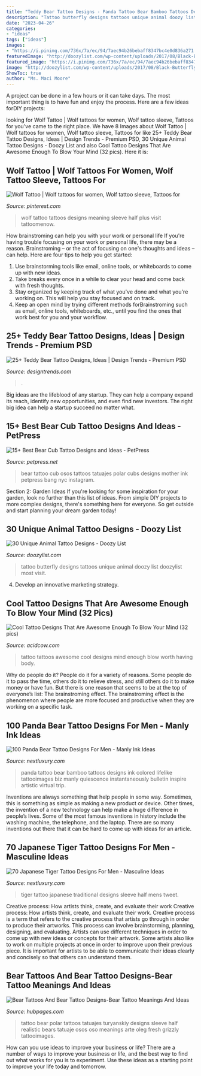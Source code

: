 ```yaml
---
title: "Teddy Bear Tattoo Designs - Panda Tattoo Bear Bamboo Tattoos Designs Ink Colored Lifelike Tattooimages Biz Manly Quiescence Instantaneously Bulletin Inspire Artistic Virtual Trip"
description: "Tattoo butterfly designs tattoos unique animal doozy list doozylist most visit"
date: "2023-04-26"
categories:
- "ideas"
tags: ["ideas"]
images:
- "https://i.pinimg.com/736x/7a/ec/94/7aec94b26bebaff8347bc4e0d836a271.jpg"
featuredImage: "http://doozylist.com/wp-content/uploads/2017/08/Black-Butterfly-Tattoo.jpg"
featured_image: "https://i.pinimg.com/736x/7a/ec/94/7aec94b26bebaff8347bc4e0d836a271.jpg"
image: "http://doozylist.com/wp-content/uploads/2017/08/Black-Butterfly-Tattoo.jpg"
ShowToc: true
author: "Ms. Maci Moore"
---
```



A project can be done in a few hours or it can take days. The most important thing is to have fun and enjoy the process. Here are a few ideas forDIY projects: 

	

		
looking for Wolf Tattoo | Wolf tattoos for women, Wolf tattoo sleeve, Tattoos for you've came to the right place. We have 8 Images about Wolf Tattoo | Wolf tattoos for women, Wolf tattoo sleeve, Tattoos for like 25+ Teddy Bear Tattoo Designs, Ideas | Design Trends - Premium PSD, 30 Unique Animal Tattoo Designs - Doozy List and also Cool Tattoo Designs That Are Awesome Enough To Blow Your Mind (32 pics). Here it is:
		
    
## Wolf Tattoo | Wolf Tattoos For Women, Wolf Tattoo Sleeve, Tattoos For

<img loading=lazy src="https://i.pinimg.com/736x/7a/ec/94/7aec94b26bebaff8347bc4e0d836a271.jpg" onerror="this.onerror=null;this.src='https://tse2.mm.bing.net/th?id=OIP.WMwOfJvukrN8nDOyVSI0dwAAAA&amp;pid=15.1';" alt="Wolf Tattoo | Wolf tattoos for women, Wolf tattoo sleeve, Tattoos for">

_Source: pinterest.com_

>wolf tattoo tattoos designs meaning sleeve half plus visit tattoomenow. 

	

How brainstroming can help you with your work or personal life
If you're having trouble focusing on your work or personal life, there may be a reason. Brainstroming – or the act of focusing on one's thoughts and ideas – can help. Here are four tips to help you get started: 
1. Use brainstorming tools like email, online tools, or whiteboards to come up with new ideas. 
2. Take breaks every once in a while to clear your head and come back with fresh thoughts. 
3. Stay organized by keeping track of what you've done and what you're working on. This will help you stay focused and on track. 
4. Keep an open mind by trying different methods forBrainstroming such as email, online tools, whiteboards, etc., until you find the ones that work best for you and your workflow.

    
## 25+ Teddy Bear Tattoo Designs, Ideas | Design Trends - Premium PSD

<img loading=lazy src="https://images.designtrends.com/wp-content/uploads/2016/03/08115248/Small-Teddy-Soldier-Tattoo.jpg" onerror="this.onerror=null;this.src='https://tse2.mm.bing.net/th?id=OIP.Wh4YzBCYO1BqhUsf6m1LCgHaHa&amp;pid=15.1';" alt="25+ Teddy Bear Tattoo Designs, Ideas | Design Trends - Premium PSD">

_Source: designtrends.com_

>. 

	

Big ideas are the lifeblood of any startup. They can help a company expand its reach, identify new opportunities, and even find new investors. The right big idea can help a startup succeed no matter what.

    
## 15+ Best Bear Cub Tattoo Designs And Ideas - PetPress

<img loading=lazy src="https://cdn.petpress.net/wp-content/uploads/2020/05/11233942/bear-cub-tattoo-family.jpg" onerror="this.onerror=null;this.src='https://tse2.mm.bing.net/th?id=OIP.3AQ3ct19EYCJHMBUNCY7CgHaFQ&amp;pid=15.1';" alt="15+ Best Bear Cub Tattoo Designs and Ideas - PetPress">

_Source: petpress.net_

>bear tattoo cub osos tattoos tatuajes polar cubs designs mother ink petpress bang nyc instagram. 

	

Section 2: Garden Ideas
If you're looking for some inspiration for your garden, look no further than this list of ideas. From simple DIY projects to more complex designs, there's something here for everyone. So get outside and start planning your dream garden today!

    
## 30 Unique Animal Tattoo Designs - Doozy List

<img loading=lazy src="http://doozylist.com/wp-content/uploads/2017/08/Black-Butterfly-Tattoo.jpg" onerror="this.onerror=null;this.src='https://tse4.mm.bing.net/th?id=OIP.JiRtpev4xlo6bNeexnkAPQHaK3&amp;pid=15.1';" alt="30 Unique Animal Tattoo Designs - Doozy List">

_Source: doozylist.com_

>tattoo butterfly designs tattoos unique animal doozy list doozylist most visit. 

	

4. Develop an innovative marketing strategy.

    
## Cool Tattoo Designs That Are Awesome Enough To Blow Your Mind (32 Pics)

<img loading=lazy src="https://cdn.acidcow.com/pics/20160504/awesome_tattoo_30.jpg" onerror="this.onerror=null;this.src='https://tse1.mm.bing.net/th?id=OIP.EOQApmmVCK7beoGthc9V1wHaHa&amp;pid=15.1';" alt="Cool Tattoo Designs That Are Awesome Enough To Blow Your Mind (32 pics)">

_Source: acidcow.com_

>tattoo tattoos awesome cool designs mind enough blow worth having body. 

	

Why do people do it?
People do it for a variety of reasons. Some people do it to pass the time, others do it to relieve stress, and still others do it to make money or have fun. But there is one reason that seems to be at the top of everyone’s list: The brainstroming effect. The brainstroming effect is the phenomenon where people are more focused and productive when they are working on a specific task.

    
## 100 Panda Bear Tattoo Designs For Men - Manly Ink Ideas

<img loading=lazy src="http://nextluxury.com/wp-content/uploads/full-body-guys-panda-bear-tattoo.jpg" onerror="this.onerror=null;this.src='https://tse2.mm.bing.net/th?id=OIP.SpUt79Wbw1r2e2LJsXJiCAHaJ4&amp;pid=15.1';" alt="100 Panda Bear Tattoo Designs For Men - Manly Ink Ideas">

_Source: nextluxury.com_

>panda tattoo bear bamboo tattoos designs ink colored lifelike tattooimages biz manly quiescence instantaneously bulletin inspire artistic virtual trip. 

	

Inventions are always something that help people in some way. Sometimes, this is something as simple as making a new product or device. Other times, the invention of a new technology can help make a huge difference in people’s lives. Some of the most famous inventions in history include the washing machine, the telephone, and the laptop. There are so many inventions out there that it can be hard to come up with ideas for an article.

    
## 70 Japanese Tiger Tattoo Designs For Men - Masculine Ideas

<img loading=lazy src="http://nextluxury.com/wp-content/uploads/mens-half-sleeve-japanese-tiger-traditional-tattoo-ideas.jpg" onerror="this.onerror=null;this.src='https://tse1.mm.bing.net/th?id=OIP.X7sPa8DrHSuyvwD3d0liqAAAAA&amp;pid=15.1';" alt="70 Japanese Tiger Tattoo Designs For Men - Masculine Ideas">

_Source: nextluxury.com_

>tiger tattoo japanese traditional designs sleeve half mens tweet. 

	

Creative process: How artists think, create, and evaluate their work
Creative process: How artists think, create, and evaluate their work.
Creative process is a term that refers to the creative process that artists go through in order to produce their artworks. This process can involve brainstorming, planning, designing, and evaluating. Artists can use different techniques in order to come up with new ideas or concepts for their artwork. Some artists also like to work on multiple projects at once in order to improve upon their previous piece. It is important for artists to be able to communicate their ideas clearly and concisely so that others can understand them.

    
## Bear Tattoos And Bear Tattoo Designs-Bear Tattoo Meanings And Ideas

<img loading=lazy src="https://usercontent1.hubstatic.com/6049176.jpg" onerror="this.onerror=null;this.src='https://tse4.mm.bing.net/th?id=OIP.q39o-DuFHBll_c1c2mBDGAHaL7&amp;pid=15.1';" alt="Bear Tattoos And Bear Tattoo Designs-Bear Tattoo Meanings And Ideas">

_Source: hubpages.com_

>tattoo bear polar tattoos tatuajes turyanskiy designs sleeve half realistic bears tatuaje osos oso meanings arte oleg fresh grizzly tattooimages. 

	

How can you use ideas to improve your business or life?
There are a number of ways to improve your business or life, and the best way to find out what works for you is to experiment. Use these ideas as a starting point to improve your life today and tomorrow.

